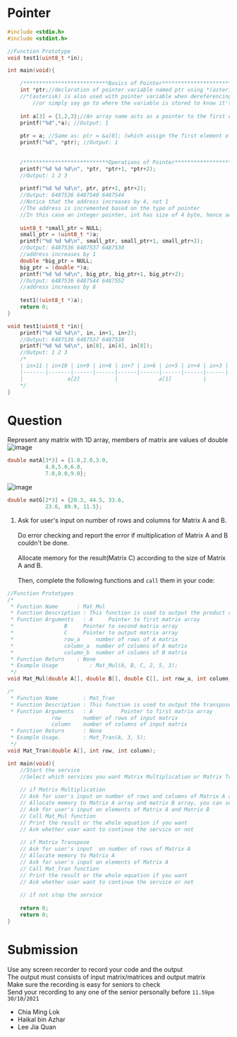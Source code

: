 # Pointer
```C
#include <stdio.h>
#include <stdint.h>

//Function Prototype
void test1(uint8_t *in); 

int main(void){

	/***************************Basics of Pointer***************************/
	int *ptr;//declaration of pointer variable named ptr using *(asterick)
	//*(asterisk) is also used with pointer variable when dereferencing the pointer variable, 
        //or simply say go to where the variable is stored to know it's value
	
	int a[3] = {1,2,3};//An array name acts as a pointer to the first element of the array
	printf("%d",*a); //Output: 1
	
	ptr = a; //Same as: ptr = &a[0]; (which assign the first element of a array to ptr by using pointer)
	printf("%d", *ptr); //Output: 1
	
	
	/***************************Operations of Pointer***************************/
	printf("%d %d %d\n", *ptr, *ptr+1, *ptr+2);
	//Output: 1 2 3
	
	printf("%d %d %d\n", ptr, ptr+1, ptr+2);
	//Output: 6487536 6487540 6487544
	//Notice that the address increases by 4, not 1
	//The address is incremented based on the type of pointer
	//In this case an integer pointer, int has size of 4 byte, hence address increases by 4
	
	uint8_t *small_ptr = NULL;
	small_ptr = (uint8_t *)a;
	printf("%d %d %d\n", small_ptr, small_ptr+1, small_ptr+2);
	//Output: 6487536 6487537 6487538
	//address increases by 1
	double *big_ptr = NULL;
	big_ptr = (double *)a;
	printf("%d %d %d\n", big_ptr, big_ptr+1, big_ptr+2);
	//Output: 6487536 6487544 6487552
	//address increases by 8
	
	test1((uint8_t *)a);
	return 0;
}

void test1(uint8_t *in){
	printf("%d %d %d\n", in, in+1, in+2);
	//Output: 6487536 6487537 6487538
	printf("%d %d %d\n", in[0], in[4], in[8]);
	//Output: 1 2 3
	/*
	| in+11 | in+10 | in+9 | in+8 | in+7 | in+6 | in+5 | in+4 | in+3 | in+2 | in+1 | in |
	|-------|-------|------|------|------|------|------|------|------|------|------|----|
	|              a[2]           |      	    a[1]     	  |          a[0]           |		
	*/
}
```

# Question

Represent any matrix with 1D array, members of matrix are values of double</br>
![image](https://user-images.githubusercontent.com/80484903/135996489-757fa3d0-99b1-4ea1-a12b-e46b4ed1824e.png)
```C
double matA[3*3] = {1.0,2.0,3.0,
		    4.0,5.0,6.0,
		    7.0,8.0,9.0};
```         
![image](https://user-images.githubusercontent.com/80484903/136001203-d0688ac6-5fa2-4287-9e84-38200208aedd.png)
```C
double matG[2*3] = {20.3, 44.5, 33.6,
		    23.6, 89.9, 11.5};
```          
1. Ask for user's input on number of rows and columns for Matrix A and B.<br/><br/>
Do error checking and report the error if multiplication of Matrix A and B couldn't be done.</br><br/>
Allocate memory for the result(Matrix C) according to the size of Matrix A and B.</br><br/>
Then, complete the following functions and `call` them in your code: </br>
```C
//Function Prototypes
/*
 * Function Name	  : Mat_Mul
 * Function Description : This function is used to output the product of Matrix multiplication
 * Function Arguments	: A	    Pointer to first matrix array
 *		          B	    Pointer to second matrix array
 *		          C	    Pointer to output matrix array
 *		          row_a     number of rows of A matrix
 *		          column_a  number of columns of A matrix
 *		          column_b  number of columns of B matrix
 * Function Return	  : None
 * Example Usage          : Mat_Mul(A, B, C, 2, 5, 3);
 */
void Mat_Mul(double A[], double B[], double C[], int row_a, int column_a, int column_b);

/*
 * Function Name        : Mat_Tran
 * Function Description : This function is used to output the transpose of a matrix
 * Function Arguments	: A         Pointer to first matrix array
 			  row       number of rows of input matrix
 			  column    number of columns of input matrix
 * Function Return      : None
 * Example Usage.       : Mat_Tran(A, 3, 5);
 */
void Mat_Tran(double A[], int row, int column);

int main(void){
	//Start the service
	//Select which services you want Matrix Multiplication or Matrix Transpose
	
	// if Matrix Multiplication
	// Ask for user's input on number of rows and columns of Matrix A and Matrix B
	// Allocate memory to Matrix A array and matrix B array, you can search malloc online
	// Ask for user's input on elements of Matrix A and Matrix B
	// Call Mat_Mul function
	// Print the result or the whole equation if you want 
	// Ask whether user want to continue the service or not
	
	// if Matrix Transpose
	// Ask for user's input  on number of rows of Matrix A
	// Allocate memory to Matrix A
	// Ask for user's input on elements of Matrix A
	// Call Mat_Tran function
	// Print the result or the whole equation if you want
	// Ask whether user want to continue the service or not
	
	// if not stop the service
	
	return 0;
	return 0;
}
```
# Submission
Use any screen recorder to record your code and the output<br/>
The output must consists of input matrix/matrices and output matrix<br/>
Make sure the recording is easy for seniors to check<br/>
Send your recording to any one of the senior personally before `11.59pm 30/10/2021`
- Chia Ming Lok
- Haikal bin Azhar
- Lee Jia Quan
